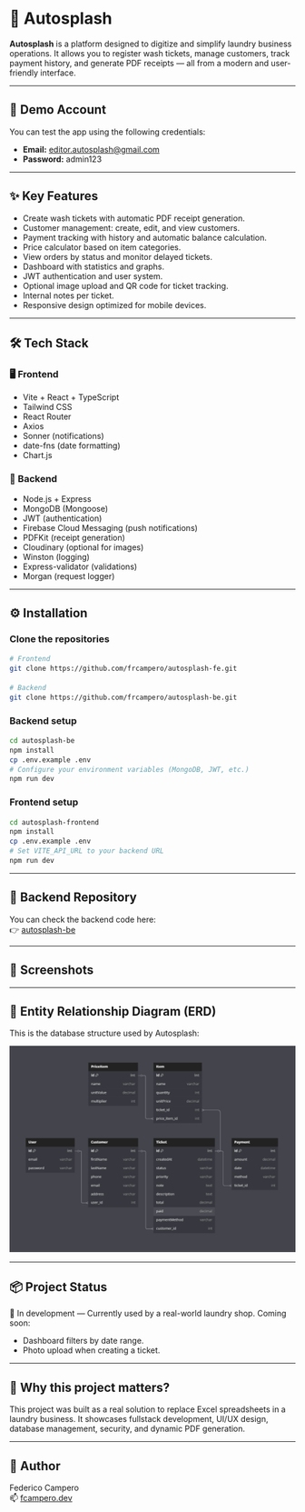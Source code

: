 # 🧺 Autosplash

**Autosplash** is a platform designed to digitize and simplify laundry business operations. It allows you to register wash tickets, manage customers, track payment history, and generate PDF receipts — all from a modern and user-friendly interface.

---

## 🔐 Demo Account

You can test the app using the following credentials:

- **Email:** editor.autosplash@gmail.com  
- **Password:** admin123

---

## ✨ Key Features

- Create wash tickets with automatic PDF receipt generation.
- Customer management: create, edit, and view customers.
- Payment tracking with history and automatic balance calculation.
- Price calculator based on item categories.
- View orders by status and monitor delayed tickets.
- Dashboard with statistics and graphs.
- JWT authentication and user system.
- Optional image upload and QR code for ticket tracking.
- Internal notes per ticket.
- Responsive design optimized for mobile devices.

---

## 🛠️ Tech Stack

### 🖥️ Frontend
- Vite + React + TypeScript
- Tailwind CSS
- React Router
- Axios
- Sonner (notifications)
- date-fns (date formatting)
- Chart.js

### 🧠 Backend
- Node.js + Express
- MongoDB (Mongoose)
- JWT (authentication)
- Firebase Cloud Messaging (push notifications)
- PDFKit (receipt generation)
- Cloudinary (optional for images)
- Winston (logging)
- Express-validator (validations)
- Morgan (request logger)

---

## ⚙️ Installation

### Clone the repositories
```bash
# Frontend
git clone https://github.com/frcampero/autosplash-fe.git

# Backend
git clone https://github.com/frcampero/autosplash-be.git
```

### Backend setup
```bash
cd autosplash-be
npm install
cp .env.example .env
# Configure your environment variables (MongoDB, JWT, etc.)
npm run dev
```

### Frontend setup
```bash
cd autosplash-frontend
npm install
cp .env.example .env
# Set VITE_API_URL to your backend URL
npm run dev
```

---

## 🔗 Backend Repository

You can check the backend code here:  
👉 [autosplash-be](https://github.com/frcampero/autosplash-be)

---

## 📄 Screenshots


---

## 🧠 Entity Relationship Diagram (ERD)

This is the database structure used by Autosplash:

![ERD](./docs/der-autosplash.png)

---

## 📦 Project Status

🚧 In development — Currently used by a real-world laundry shop. Coming soon:
- Dashboard filters by date range.
- Photo upload when creating a ticket.

---

## 💼 Why this project matters?

This project was built as a real solution to replace Excel spreadsheets in a laundry business. It showcases fullstack development, UI/UX design, database management, security, and dynamic PDF generation.

---

## 🧠 Author

Federico Campero  
📫 [fcampero.dev](mailto:fcampero.dev)
